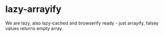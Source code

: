 # lazy-arrayify
We are lazy, also lazy-cached and browserify ready - just arrayify, falsey values returns empty array.
